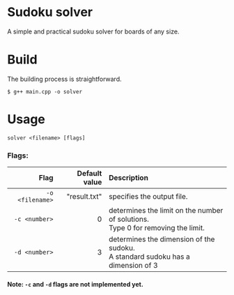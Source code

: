 # Sudoku solver
A simple and practical sudoku solver for boards of any size.
# Build
The building process is straightforward.
```console
$ g++ main.cpp -o solver
```
# Usage
```console
solver <filename> [flags]
```
### Flags:

|            Flag | Default value | Description |
|----------------:|--------------:|:------------|
| `-o <filename>` |  "result.txt" | specifies the output file. |
|   `-c <number>` |             0 | determines the limit on the number of solutions.</br>Type 0 for removing the limit. |
|   `-d <number>` |             3 | determines the dimension of the sudoku.</br>A standard sudoku has a dimension of 3 |

#### Note: `-c` and `-d` flags are not implemented yet.